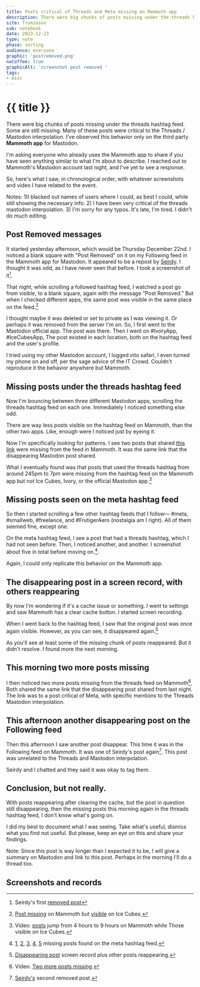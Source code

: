 ```yaml
---
title: Posts critical of Threads and Meta missing on Mammoth app
description: There were big chunks of posts missing under the threads hashtag feed. Some are still missing. Many of these posts were critical to the Threads / Mastodon interpolation. 
site: fromJason
sub: notebook
date: 2023-12-23
type: note
phase: sorting
audience: everyone
graphic: 'postremoved.png'
noCoffee: true
graphicAlt: 'screenshot post removed '
tags:
- misc
---
```

# {{ title }}

There were big chunks of posts missing under the threads hashtag feed. Some are still missing. Many of these posts were critical to the Threads / Mastodon interpolation. I’ve observed this behavior only on the third party **Mammoth app** for Mastodon. 

I'm asking everyone who already uses the Mammoth app to share if you have seen anything similar to what I'm about to describe. I reached out to Mammoth's Mastodon account last night, and I've yet to see a response. 

So, here's what I saw, in chronological order, with whatever screenshots and video I have related to the event. 

Notes: 1)I blacked out names of users where I could, as best I could, while still showing the necessary info. 2) I have been very critical of the threads mastodon interpolation. 3) I'm sorry for any typos. It's late, I'm tired. I didn't do much editing.

## Post Removed messages

It started yesterday afternoon, which would be Thursday December 22nd. I noticed a blank square with "Post Removed" on it on my Following feed in the Mammoth app for Mastodon. It appeared to be a repost by [Seirdy](https://pleroma.envs.net/users/Seirdy). I thought it was odd, as I have never seen that before. I took a screenshot of it[^1]. 

That night, while scrolling a followed hashtag feed, I watched a post go from visible, to a blank square, again with the message “Post Removed.” But when I checked different apps, the same post was visible in the same place on the feed.[^2]

I thought maybe it was deleted or set to private as I was viewing it. Or perhaps it was removed from the server I'm on. So, I first went to the Mastodon official app. The post was there. Then I went on #IvoryApp, #IceCubesApp, The post existed in each location, both on the hashtag feed and the user's profile. 

I tried using my other Mastodon account, I logged into safari, I even turned my phone on and off, per the sage advice of the IT Crowd. Couldn't reproduce it the behavior anywhere but Mammoth. 

## Missing posts under the threads hashtag feed

Now I'm bouncing between three different Mastodon apps, scrolling the threads hashtag feed on each one. Immediately I noticed something else odd. 

There are way less posts visible on the hashtag feed on Mammoth, than the other two apps. Like, enough were I noticed just by eyeing it. 

Now I'm specifically looking for patterns. I see two posts that shared [this link](https://erinkissane.com/untangling-threads) were missing from the feed in Mammoth. It was the same link that the disappearing Mastodon post shared. 

What I eventually found was that posts that used the threads hashtag from around 245pm to 7pm were missing from the hashtag feed on the Mammoth app but not Ice Cubes, Ivory, or the official Mastodon app.[^3]

## Missing posts seen on the meta hashtag feed


So then I started scrolling a few other hashtag feeds that I follow— #meta, #smallweb, #freelance, and #FrutigerAero (nostalgia am I right). All of them seemed fine, except one.

On the meta hashtag feed, I see a post that had a threads hashtag, which I had not seen before. Then, I noticed another, and another. I screenshot about five in total before moving on.[^4]. 

Again, I could only replicate this behavior on the Mammoth app. 

## The disappearing post in a screen record, with others reappearing 

By now I'm wondering if it's a cache issue or something. I went to settings and saw Mammoth has a clear cache button. I started screen recording. 

When I went back to the hashtag feed, I saw that the original post was once again visible. However, as you can see, it disappeared again.[^5]

As you'll see at least some of the missing chunk of posts reappeared. But it didn't resolve. I found more the next morning.

## This morning two more posts missing 

I then noticed two more posts missing from the threads feed on Mammoth[^6]. Both shared the same link that the disappearing post shared from last night. The link was to a post critical of Meta, with specific mentions to the Threads Mastodon interpolation. 

## This afternoon another disappearing post on the Following feed 

Then this afternoon I saw another post disappear. This time it was in the Following feed on Mammoth. It was one of Seirdy's post again[^7]. This post was unrelated to the Threads and Mastodon interpolation. 

Seirdy and I chatted and they said it was okay to tag them. 

## Conclusion, but not really. 

With posts reappearing after clearing the cache, but the post in question still disappearing, then the missing posts this morning again in the threads hashtag feed, I don't know what's going on. 

I did my best to document what I was seeing. Take what's useful, dismiss what you find not useful. But please, keep an eye on this and share your findings. 

Note: Since this post is way longer than I expected it to be, I will give a summary on Mastodon and link to this post. Perhaps in the morning I'll do a thread too. 

## Screenshots and records

[^1]: Seirdy's first [removed post](https://www.fromjason.xyz/img/IMG_2973.jpg)

[^2]: [Post missing](https://www.fromjason.xyz/img/IMG_2979.jpg) on Mammoth but [visible](https://www.fromjason.xyz/img/IMG_2984.jpg) on Ice Cubes. 

[^3]: Video: [posts](https://fromjason.notion.site/Missing-posts-59807f220d1e49ff859bcbe576376b4f?pvs=4) jump from 4 hours to 9 hours on Mammoth while Those visible on Ice Cubes. 

[^4]: [1](https://www.fromjason.xyz/img/IMG_2999.jpg), [2](https://www.fromjason.xyz/img/IMG_3001.jpg), [3](IMG_3002.jpg), [4](https://www.fromjason.xyz/img/IMG_3003.jpg), [5](https://www.fromjason.xyz/img/IMG_3004.jpg) missing posts found on the meta hashtag feed. 

[^5]: [Disappearing post](https://fromjason.notion.site/Posts-removed-again-044e79c9c8184b60acddc1feeef09624?pvs=4) screen record plus other posts reappearing. 

[^6]: Video: [Two more posts missing](https://fromjason.notion.site/2-more-missing-posts-eea11fe209724912b0f32895ebcc04b0?pvs=4). 

[^7]: [Seirdy's](https://www.fromjason.xyz/img/IMG_3035.jpg) second removed post. 





